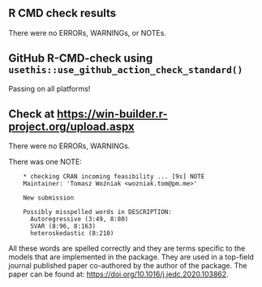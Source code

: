 ## R CMD check results

There were no ERRORs, WARNINGs, or NOTEs.

## GitHub R-CMD-check using `usethis::use_github_action_check_standard()`

Passing on all platforms!

## Check at <https://win-builder.r-project.org/upload.aspx>

There were no ERRORs, WARNINGs.

There was one NOTE:

        * checking CRAN incoming feasibility ... [9s] NOTE
        Maintainer: 'Tomasz Woźniak <wozniak.tom@pm.me>'

        New submission

        Possibly misspelled words in DESCRIPTION:
          Autoregressive (3:49, 8:80)
          SVAR (8:96, 8:163)
          heteroskedastic (8:210)

All these words are spelled correctly and they are terms specific to the models that are implemented in the package. They are used in a top-field journal published paper co-authored by the author of the package. The paper can be found at: <https://doi.org/10.1016/j.jedc.2020.103862>.
